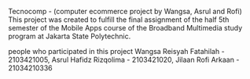 Tecnocomp - (computer ecommerce project by Wangsa, Asrul and Rofi) This project was created to fulfill the final assignment of the half 5th semester of the Mobile Apps course of the Broadband Multimedia study program at Jakarta State Polytechnic.

people who participated in this project Wangsa Reisyah Fatahilah - 2103421005, Asrul Hafidz Rizqolima - 2103421020, Jilaan Rofi Arkaan - 21034210336
